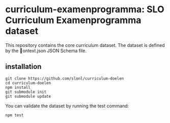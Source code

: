 # curriculum-examenprogramma: SLO Curriculum Examenprogramma dataset

This repository contains the core curriculum dataset. The dataset is defined by the ontext.json JSON Schema file. 

## installation

```
git clone https://github.com/slonl/curriculum-doelen
cd curriculum-doelen
npm install
git submodule init
git submodule update
```

You can validate the dataset by running the test command:

```
npm test
```
